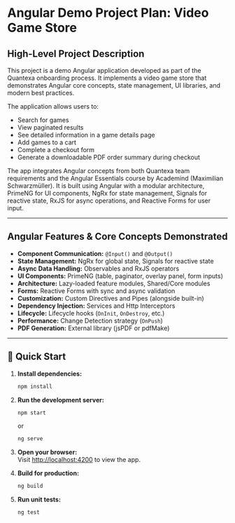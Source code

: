 # Angular Demo Project Plan: Video Game Store

## High-Level Project Description

This project is a demo Angular application developed as part of the Quantexa onboarding process. It implements a video game store that demonstrates Angular core concepts, state management, UI libraries, and modern best practices.

The application allows users to:
- Search for games
- View paginated results
- See detailed information in a game details page
- Add games to a cart
- Complete a checkout form
- Generate a downloadable PDF order summary during checkout

The app integrates Angular concepts from both Quantexa team requirements and the Angular Essentials course by Academind (Maximilian Schwarzmüller). It is built using Angular with a modular architecture, PrimeNG for UI components, NgRx for state management, Signals for reactive state, RxJS for async operations, and Reactive Forms for user input.

---

## Angular Features & Core Concepts Demonstrated

- **Component Communication:** `@Input()` and `@Output()`
- **State Management:** NgRx for global state, Signals for reactive state
- **Async Data Handling:** Observables and RxJS operators
- **UI Components:** PrimeNG (table, paginator, overlay panel, form inputs)
- **Architecture:** Lazy-loaded feature modules, Shared/Core modules
- **Forms:** Reactive Forms with sync and async validation
- **Customization:** Custom Directives and Pipes (alongside built-in)
- **Dependency Injection:** Services and Http Interceptors
- **Lifecycle:** Lifecycle hooks (`OnInit`, `OnDestroy`, etc.)
- **Performance:** Change Detection strategy (`OnPush`)
- **PDF Generation:** External library (jsPDF or pdfMake)

---

## 🚀 Quick Start

1. **Install dependencies:**
   ```bash
   npm install
   ```

2. **Run the development server:**
   ```bash
   npm start
   ```
   or
   ```bash
   ng serve
   ```

3. **Open your browser:**  
   Visit [http://localhost:4200](http://localhost:4200) to view the app.

4. **Build for production:**
   ```bash
   ng build
   ```

5. **Run unit tests:**
   ```bash
   ng test
   ```
